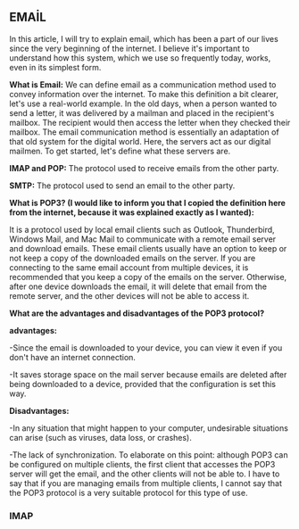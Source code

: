 ## EMAİL ##
In this article, I will try to explain email, which has been a part of our lives since the very beginning of the internet. I believe it's important to understand how this system, which we use so frequently today, works, even in its simplest form.

**What is Email:**
We can define email as a communication method used to convey information over the internet. To make this definition a bit clearer, let's use a real-world example. In the old days, when a person wanted to send a letter, it was delivered by a mailman and placed in the recipient's mailbox. The recipient would then access the letter when they checked their mailbox. The email communication method is essentially an adaptation of that old system for the digital world. Here, the servers act as our digital mailmen. To get started, let's define what these servers are.

**IMAP and POP:** The protocol used to receive emails from the other party.

**SMTP:** The protocol used to send an email to the other party.

**What is POP3? (I would like to inform you that I copied the definition here from the internet, because it was explained exactly as I wanted):**

It is a protocol used by local email clients such as Outlook, Thunderbird, Windows Mail, and Mac Mail to communicate with a remote email server and download emails. These email clients usually have an option to keep or not keep a copy of the downloaded emails on the server. If you are connecting to the same email account from multiple devices, it is recommended that you keep a copy of the emails on the server. Otherwise, after one device downloads the email, it will delete that email from the remote server, and the other devices will not be able to access it.

**What are the advantages and disadvantages of the POP3 protocol?**

**advantages:**

-Since the email is downloaded to your device, you can view it even if you don't have an internet connection.

-It saves storage space on the mail server because emails are deleted after being downloaded to a device, provided that the configuration is set this way.

**Disadvantages:**

-In any situation that might happen to your computer, undesirable situations can arise (such as viruses, data loss, or crashes).

-The lack of synchronization. To elaborate on this point: although POP3 can be configured on multiple clients, the first client that accesses the POP3 server will get the email, and the other clients will not be able to. I have to say that if you are managing emails from multiple clients, I cannot say that the POP3 protocol is a very suitable protocol for this type of use.


### IMAP ###



